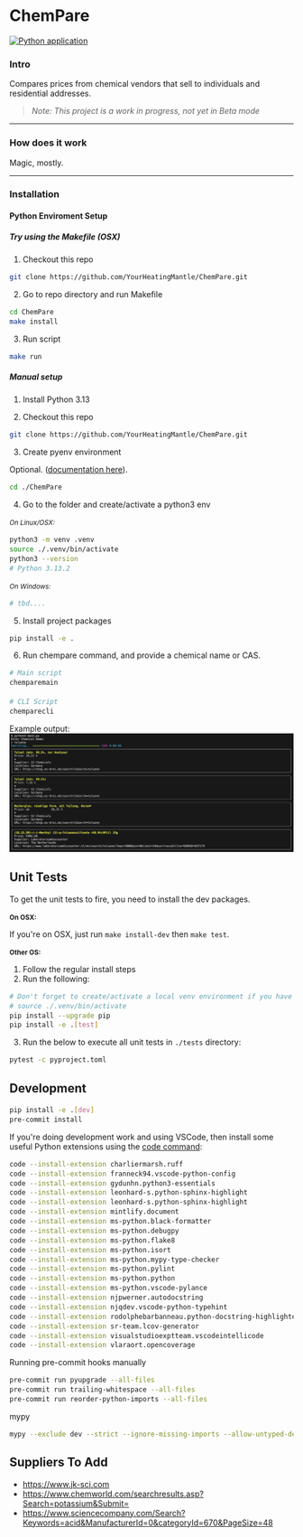 # ChemPare
[![Python application](https://github.com/jhyland87/ChemPare/actions/workflows/python-app.yml/badge.svg)](https://github.com/jhyland87/ChemPare/actions/workflows/python-app.yml)
### Intro
Compares prices from chemical vendors that sell to individuals and residential addresses.

> _*Note:* This project is a work in progress, not yet in Beta mode_

---

### How does it work
Magic, mostly.

---

### Installation

#### Python Enviroment Setup

##### Try using the Makefile (OSX)

1. Checkout this repo
```bash
git clone https://github.com/YourHeatingMantle/ChemPare.git
```

2. Go to repo directory and run Makefile
```bash
cd ChemPare
make install
```

3. Run script
```bash
make run
```

##### Manual setup

1. Install Python 3.13

2. Checkout this repo
```bash
git clone https://github.com/YourHeatingMantle/ChemPare.git
```

3. Create pyenv environment

Optional. ([documentation here](https://packaging.python.org/en/latest/tutorials/installing-packages/#optionally-create-a-virtual-environment)).
```bash
cd ./ChemPare
```

4. Go to the folder and create/activate a python3 env

<small>_On Linux/OSX:_</small>

```bash
python3 -m venv .venv
source ./.venv/bin/activate
python3 --version
# Python 3.13.2 
```

<small>_On Windows:_</small>

```powershell
# tbd....
```

5. Install project packages
```bash
pip install -e .
```

6. Run chempare command, and provide a chemical name or CAS.

```bash
# Main script
chemparemain

# CLI Script
chemparecli
```

Example output:
![image](assets/images/demo-screenshot-01.png)


## Unit Tests

To get the unit tests to fire, you need to install the dev packages.

<small>__On OSX:__</small>

If you're on OSX, just run `make install-dev` then `make test`.

<small>__Other OS:__</small>

1. Follow the regular install steps
2. Run the following:

```bash
# Don't forget to create/activate a local venv environment if you have it
# source ./.venv/bin/activate
pip install --upgrade pip
pip install -e .[test]

```
3. Run the below to execute all unit tests in `./tests` directory:

```bash
pytest -c pyproject.toml
```

## Development

```bash
pip install -e .[dev]
pre-commit install
```

If you're doing development work and using VSCode, then install some useful Python extensions using the [code command](https://code.visualstudio.com/docs/setup/mac#_launch-vs-code-from-the-command-line):

```bash
code --install-extension charliermarsh.ruff
code --install-extension franneck94.vscode-python-config
code --install-extension gydunhn.python3-essentials
code --install-extension leonhard-s.python-sphinx-highlight
code --install-extension leonhard-s.python-sphinx-highlight
code --install-extension mintlify.document
code --install-extension ms-python.black-formatter
code --install-extension ms-python.debugpy
code --install-extension ms-python.flake8
code --install-extension ms-python.isort
code --install-extension ms-python.mypy-type-checker
code --install-extension ms-python.pylint
code --install-extension ms-python.python
code --install-extension ms-python.vscode-pylance
code --install-extension njpwerner.autodocstring
code --install-extension njqdev.vscode-python-typehint
code --install-extension rodolphebarbanneau.python-docstring-highlighter
code --install-extension sr-team.lcov-generator
code --install-extension visualstudioexptteam.vscodeintellicode
code --install-extension vlaraort.opencoverage
```

Running pre-commit hooks manually
```bash
pre-commit run pyupgrade --all-files
pre-commit run trailing-whitespace --all-files
pre-commit run reorder-python-imports --all-files
```

mypy
```bash
mypy --exclude dev --strict --ignore-missing-imports --allow-untyped-defs src/
```

## Suppliers To Add
- https://www.jk-sci.com
- https://www.chemworld.com/searchresults.asp?Search=potassium&Submit=
- https://www.sciencecompany.com/Search?Keywords=acid&ManufacturerId=0&categoryId=670&PageSize=48
